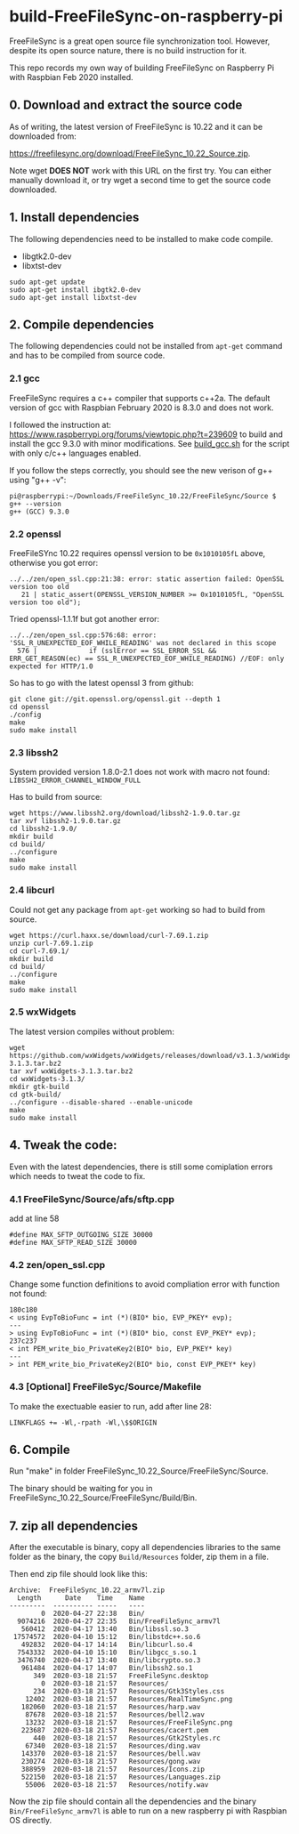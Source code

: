 # build-FreeFileSync-on-raspberry-pi
FreeFileSync is a great open source file synchronization tool. However, despite its open source nature, there is no build instruction for it. 

This repo records my own way of building FreeFileSync on Raspberry Pi with Raspbian Feb 2020 installed. 

## 0. Download and extract the source code

As of writing, the latest version of FreeFileSync is 10.22 and it can be downloaded from: 

https://freefilesync.org/download/FreeFileSync_10.22_Source.zip. 

Note wget **DOES NOT** work with this URL on the first try. You can either manually download it, or try wget a second time to get the source code downloaded.

## 1. Install dependencies
The following dependencies need to be installed to make code compile.
- libgtk2.0-dev
- libxtst-dev

```
sudo apt-get update
sudo apt-get install ibgtk2.0-dev
sudo apt-get install libxtst-dev
```

## 2. Compile dependencies

The following dependencies could not be installed from `apt-get` command and has to be compiled from source code.

### 2.1 gcc

FreeFileSync requires a c++ compiler that supports c++2a.
The default version of gcc with Raspbian February 2020 is 8.3.0 and does not work.

I followed the instruction at: https://www.raspberrypi.org/forums/viewtopic.php?t=239609 to build and install the gcc 9.3.0 with minor modifications. See [build_gcc.sh](build_gcc.sh) for the script with only c/c++ languages enabled.

If you follow the steps correctly, you should see the new verison of g++ using "g++ -v": 
```
pi@raspberrypi:~/Downloads/FreeFileSync_10.22/FreeFileSync/Source $ g++ --version
g++ (GCC) 9.3.0

```

### 2.2 openssl

FreeFileSYnc 10.22 requires openssl version to be `0x1010105fL` above, otherwise you got error:
```
../../zen/open_ssl.cpp:21:38: error: static assertion failed: OpenSSL version too old
   21 | static_assert(OPENSSL_VERSION_NUMBER >= 0x1010105fL, "OpenSSL version too old");
```

Tried openssl-1.1.1f but got another error:
```
../../zen/open_ssl.cpp:576:68: error: 'SSL_R_UNEXPECTED_EOF_WHILE_READING' was not declared in this scope
  576 |             if (sslError == SSL_ERROR_SSL && ERR_GET_REASON(ec) == SSL_R_UNEXPECTED_EOF_WHILE_READING) //EOF: only expected for HTTP/1.0
```

So has to go with the latest openssl 3 from github:
```
git clone git://git.openssl.org/openssl.git --depth 1
cd openssl
./config
make
sudo make install
```
### 2.3 libssh2
System provided version 1.8.0-2.1 does not work with macro not found:
```LIBSSH2_ERROR_CHANNEL_WINDOW_FULL```

Has to build from source:
```
wget https://www.libssh2.org/download/libssh2-1.9.0.tar.gz
tar xvf libssh2-1.9.0.tar.gz
cd libssh2-1.9.0/
mkdir build
cd build/
../configure
make
sudo make install
```

### 2.4 libcurl
Could not get any package from `apt-get` working so had to build from source.
```
wget https://curl.haxx.se/download/curl-7.69.1.zip
unzip curl-7.69.1.zip
cd curl-7.69.1/
mkdir build
cd build/
../configure
make
sudo make install
```

### 2.5 wxWidgets
The latest version compiles without problem:
```
wget https://github.com/wxWidgets/wxWidgets/releases/download/v3.1.3/wxWidgets-3.1.3.tar.bz2
tar xvf wxWidgets-3.1.3.tar.bz2
cd wxWidgets-3.1.3/
mkdir gtk-build
cd gtk-build/
../configure --disable-shared --enable-unicode
make
sudo make install
```

## 4. Tweak the code:

Even with the latest dependencies, there is still some comiplation errors which needs to tweat the code to fix. 

### 4.1 FreeFileSync/Source/afs/sftp.cpp

add at line 58
```
#define MAX_SFTP_OUTGOING_SIZE 30000
#define MAX_SFTP_READ_SIZE 30000
```
### 4.2 zen/open_ssl.cpp
Change some function definitions to avoid compliation error with function not found:
```
180c180
< using EvpToBioFunc = int (*)(BIO* bio, EVP_PKEY* evp);
---
> using EvpToBioFunc = int (*)(BIO* bio, const EVP_PKEY* evp);
237c237
< int PEM_write_bio_PrivateKey2(BIO* bio, EVP_PKEY* key)
---
> int PEM_write_bio_PrivateKey2(BIO* bio, const EVP_PKEY* key)
```

### 4.3 [Optional] FreeFileSyc/Source/Makefile
To make the exectuable easier to run, add after line 28:
```
LINKFLAGS += -Wl,-rpath -Wl,\$$ORIGIN
```

## 6. Compile

Run "make" in folder FreeFileSync_10.22_Source/FreeFileSync/Source. 

The binary should be waiting for you in FreeFileSync_10.22_Source/FreeFileSync/Build/Bin. 

## 7. zip all dependencies
After the executable is binary, copy all dependencies libraries to the same folder as the binary, the copy `Build/Resources` folder, zip them in a file.

Then end zip file should look like this:
```
Archive:  FreeFileSync_10.22_armv7l.zip
  Length      Date    Time    Name
---------  ---------- -----   ----
        0  2020-04-27 22:38   Bin/
  9074216  2020-04-27 22:35   Bin/FreeFileSync_armv7l
   560412  2020-04-17 13:40   Bin/libssl.so.3
 17574572  2020-04-10 15:12   Bin/libstdc++.so.6
   492832  2020-04-17 14:14   Bin/libcurl.so.4
  7543332  2020-04-10 15:10   Bin/libgcc_s.so.1
  3476740  2020-04-17 13:40   Bin/libcrypto.so.3
   961484  2020-04-17 14:07   Bin/libssh2.so.1
      349  2020-03-18 21:57   FreeFileSync.desktop
        0  2020-03-18 21:57   Resources/
      234  2020-03-18 21:57   Resources/Gtk3Styles.css
    12402  2020-03-18 21:57   Resources/RealTimeSync.png
   182060  2020-03-18 21:57   Resources/harp.wav
    87678  2020-03-18 21:57   Resources/bell2.wav
    13232  2020-03-18 21:57   Resources/FreeFileSync.png
   223687  2020-03-18 21:57   Resources/cacert.pem
      440  2020-03-18 21:57   Resources/Gtk2Styles.rc
    67340  2020-03-18 21:57   Resources/ding.wav
   143370  2020-03-18 21:57   Resources/bell.wav
   230274  2020-03-18 21:57   Resources/gong.wav
   388959  2020-03-18 21:57   Resources/Icons.zip
   522150  2020-03-18 21:57   Resources/Languages.zip
    55006  2020-03-18 21:57   Resources/notify.wav

```

Now the zip file should contain all the dependencies and the binary `Bin/FreeFileSync_armv7l` is able to run on a new raspberry pi with Raspbian OS directly.
